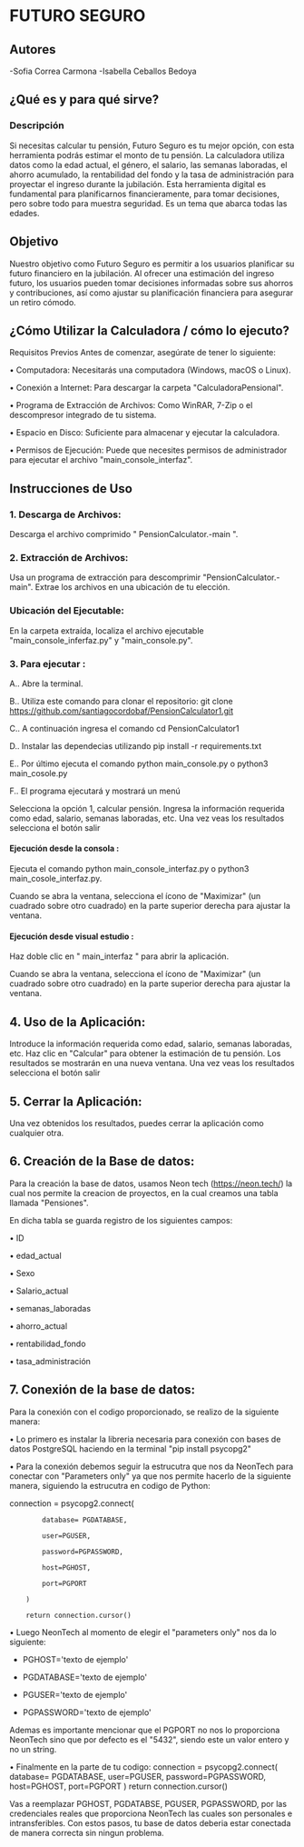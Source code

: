 # FUTURO SEGURO

## Autores
-Sofia Correa Carmona
-Isabella Ceballos Bedoya

## ¿Qué es y para qué sirve?

### Descripción
Si necesitas calcular tu pensión, Futuro Seguro es tu mejor opción, con esta herramienta podrás estimar el monto de tu pensión.  La calculadora utiliza datos como la edad actual, el género, el salario, las semanas laboradas, el ahorro acumulado, la rentabilidad del fondo y la tasa de administración para proyectar el ingreso durante la jubilación. Esta herramienta digital es fundamental para planificarnos financieramente, para tomar decisiones, pero sobre todo para muestra seguridad. Es un tema que abarca todas las edades. 

## Objetivo
Nuestro objetivo como Futuro Seguro es permitir a los usuarios planificar su futuro financiero en la jubilación. Al ofrecer una estimación del ingreso futuro, los usuarios pueden tomar decisiones informadas sobre sus ahorros y contribuciones, así como ajustar su planificación financiera para asegurar un retiro cómodo.


## ¿Cómo Utilizar la Calculadora / cómo lo ejecuto?

Requisitos Previos Antes de comenzar, asegúrate de tener lo siguiente:

•	Computadora: Necesitarás una computadora (Windows, macOS o Linux).

•	Conexión a Internet: Para descargar la carpeta "CalculadoraPensional".

•	Programa de Extracción de Archivos: Como WinRAR, 7-Zip o el descompresor integrado de tu sistema.

•	Espacio en Disco: Suficiente para almacenar y ejecutar la calculadora.

•	Permisos de Ejecución: Puede que necesites permisos de administrador para ejecutar el archivo "main_console_interfaz".


## Instrucciones de Uso

### 1.	Descarga de Archivos:
Descarga el archivo comprimido " PensionCalculator.-main ".

### 2.	Extracción de Archivos:
Usa un programa de extracción para descomprimir "PensionCalculator.-main".
Extrae los archivos en una ubicación de tu elección.

### Ubicación del Ejecutable:
En la carpeta extraída, localiza el archivo ejecutable "main_console_inferfaz.py" y "main_console.py".


### 3. Para ejecutar :

A.. Abre la terminal.

B.. Utiliza este comando para clonar el repositorio: git clone https://github.com/santiagocordobaf/PensionCalculator1.git

C.. A continuación ingresa el comando cd PensionCalculator1 

D.. Instalar las dependecias utilizando pip install -r requirements.txt 

E.. Por último ejecuta el comando python main_console.py o python3 main_cosole.py

F.. El programa ejecutará y mostrará un menú

Selecciona la opción 1, calcular pensión.
Ingresa la información requerida como edad, salario, semanas laboradas, etc.
Una vez veas los resultados selecciona el botón salir

#### Ejecución desde la consola :
Ejecuta el comando python main_console_interfaz.py o python3 main_cosole_interfaz.py.

Cuando se abra la ventana, selecciona el ícono de "Maximizar" (un cuadrado sobre otro cuadrado) en la parte superior derecha para ajustar la ventana.

#### Ejecución desde visual estudio :
Haz doble clic en " main_interfaz " para abrir la aplicación.

Cuando se abra la ventana, selecciona el ícono de "Maximizar" (un cuadrado sobre otro cuadrado) en la parte superior derecha para ajustar la ventana.


## 4. Uso de la Aplicación:
Introduce la información requerida como edad, salario, semanas laboradas, etc.
Haz clic en "Calcular" para obtener la estimación de tu pensión.
Los resultados se mostrarán en una nueva ventana.
Una vez veas los resultados selecciona el botón salir

## 5. Cerrar la Aplicación:
Una vez obtenidos los resultados, puedes cerrar la aplicación como cualquier otra.

## 6. Creación de la Base de datos:
Para la creación la base de datos, usamos Neon tech (https://neon.tech/) la cual nos permite la creacion de proyectos, en la cual creamos una tabla llamada "Pensiones".

En dicha tabla se guarda registro de los siguientes campos:

• ID

• edad_actual

• Sexo

• Salario_actual

• semanas_laboradas

• ahorro_actual

• rentabilidad_fondo

• tasa_administración

## 7. Conexión de la base de datos:
Para la conexión con el codigo proporcionado, se realizo de la siguiente manera:

• Lo primero es instalar la libreria necesaria para conexión con bases de datos PostgreSQL haciendo en la terminal "pip install psycopg2"

• Para la conexión debemos seguir la estrucutra que nos da NeonTech para conectar con "Parameters only" ya que nos permite hacerlo de la siguiente manera, siguiendo la estrucutra en codigo de Python:


connection = psycopg2.connect(

            database= PGDATABASE,

            user=PGUSER,

            password=PGPASSWORD,

            host=PGHOST,

            port=PGPORT

        )

        return connection.cursor()



• Luego NeonTech al momento de elegir el "parameters only" nos da lo siguiente:

- PGHOST='texto de ejemplo'

- PGDATABASE='texto de ejemplo'

- PGUSER='texto de ejemplo'

- PGPASSWORD='texto de ejemplo'

Ademas es importante mencionar que el PGPORT no nos lo proporciona NeonTech sino que por defecto es el "5432", siendo este un valor entero y no un string.


• Finalmente en la parte de tu codigo:
connection = psycopg2.connect(
            database= PGDATABASE,
            user=PGUSER,
            password=PGPASSWORD,
            host=PGHOST,
            port=PGPORT
        )
        return connection.cursor()

Vas a reemplazar PGHOST, PGDATABSE, PGUSER, PGPASSWORD, por las credenciales reales que proporciona NeonTech las cuales son personales e intransferibles.
Con estos pasos, tu base de datos deberia estar conectada de manera correcta sin ningun problema.









